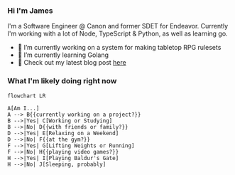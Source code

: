### Hi I'm James 
I'm a Software Engineer @ Canon and former SDET for Endeavor. Currently I'm working with a lot of Node, TypeScript & Python, as well as learning go.

- 🔭 I’m currently working on a system for making tabletop RPG rulesets
- 🌱 I’m currently learning Golang
- 💬 Check out my latest blog post [here](https://jfcastro.dev)

### What I'm likely doing right now

```mermaid
flowchart LR

A[Am I...]
A --> B{{currently working on a project?}}
B -->|Yes| C[Working or Studying]
B -->|No| D{{with friends or family?}}
D -->|Yes| E[Relaxing on a Weekend]
D -->|No| F{{at the gym?}}
F -->|Yes| G[Lifting Weights or Running]
F -->|No| H{{playing video games?}}
H -->|Yes| I[Playing Baldur's Gate]
H -->|No| J[Sleeping, probably]
```
<!--
**jamescastro98/jamescastro98** is a ✨ _special_ ✨ repository because its `README.md` (this file) appears on your GitHub profile.

Here are some ideas to get you started:

- 🔭 I’m currently working on ...
- 🌱 I’m currently learning ...
- 👯 I’m looking to collaborate on ...
- 🤔 I’m looking for help with ...
- 💬 Ask me about ...
- 📫 How to reach me: ...
- 😄 Pronouns: ...
- ⚡ Fun fact: ...
-->
